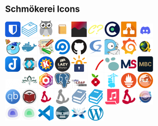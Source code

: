 # Schmökerei Icons

<img src="icons/bitwarden.png" alt="bitwarden" width="50"> <img src="icons/bookstack.png" alt="bookstack" width="50"> <img src="icons/cadvisor.png" alt="cadvisor" width="50"> <img src="icons/calibreweb.png" alt="calibreweb" width="50"> <img src="icons/changedetection.png" alt="changedetection" width="50"> <img src="icons/checksch.png" alt="checksch" width="50"> <img src="icons/cronitor.png" alt="cronitor" width="50"> <img src="icons/diagrams.png" alt="diagrams" width="50"> <img src="icons/discord.png" alt="discord" width="50"> <img src="icons/diun.png" alt="diun" width="50"> <img src="icons/docker.png" alt="docker" width="50"> <img src="icons/dokuwiki.png" alt="dokuwiki" width="50"> <img src="icons/freescout.png" alt="freescout" width="50"> <img src="icons/github.png" alt="github" width="50"> <img src="icons/glpi.png" alt="glpi" width="50"> <img src="icons/gotify.png" alt="gotify" width="50"> <img src="icons/grafana.png" alt="grafana" width="50"> <img src="icons/jdownloader.png" alt="jdownloader" width="50"> <img src="icons/joplin.png" alt="joplin" width="50"> <img src="icons/keycloak.png" alt="keycloak" width="50"> <img src="icons/komga.png" alt="komga" width="50"> <img src="icons/lazylibrarian.png" alt="lazylibrarian" width="50"> <img src="icons/letsencrypt.png" alt="letsencrypt" width="50"> <img src="icons/logarhythm.png" alt="logarhythm" width="50"> <img src="icons/logseq.png" alt="logseq" width="50"> <img src="icons/marvinscham.png" alt="marvinscham" width="50"> <img src="icons/masterychart.png" alt="masterychart" width="50"> <img src="icons/ms-sw.png" alt="ms-sw" width="50"> <img src="icons/natuerlichschoen.png" alt="natuerlichschoen" width="50"> <img src="icons/nginxproxymanager.png" alt="nginxproxymanager" width="50"> <img src="icons/pgadmin.png" alt="pgadmin" width="50"> <img src="icons/phpldapadmin.png" alt="phpldapadmin" width="50"> <img src="icons/pihole.png" alt="pihole" width="50"> <img src="icons/portainer.png" alt="portainer" width="50"> <img src="icons/prometheus.png" alt="prometheus" width="50"> <img src="icons/prowlarr.png" alt="prowlarr" width="50"> <img src="icons/qbittorrent.png" alt="qbittorrent" width="50"> <img src="icons/readarr.png" alt="readarr" width="50"> <img src="icons/schmoekerei-bg.png" alt="schmoekerei-bg" width="50"> <img src="icons/schmoekerei-dev.png" alt="schmoekerei-dev" width="50"> <img src="icons/schmoekerei-edu.png" alt="schmoekerei-edu" width="50"> <img src="icons/schmoekerei-main.png" alt="schmoekerei-main" width="50"> <img src="icons/schmoekerei-sheetmusic.png" alt="schmoekerei-sheetmusic" width="50"> <img src="icons/schmoekerei.png" alt="schmoekerei" width="50"> <img src="icons/sheetable.png" alt="sheetable" width="50"> <img src="icons/uptime-kuma-dev.png" alt="uptime-kuma-dev" width="50"> <img src="icons/uptime-kuma.png" alt="uptime-kuma" width="50"> <img src="icons/vscode.png" alt="vscode" width="50"> <img src="icons/watchtower.png" alt="watchtower" width="50"> <img src="icons/wikijs.png" alt="wikijs" width="50"> <img src="icons/wordpress.png" alt="wordpress" width="50">